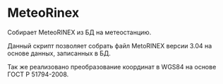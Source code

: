 # MeteoRinex
Собирает MeteoRINEX  из БД на метеостанцию.

Данный скрипт позволяет собрать файл MetoRINEX версии 3.04 на основе данных, записанных в БД.

Так же реализовано преобразование координат в WGS84 на основе ГОСТ Р 51794-2008.
